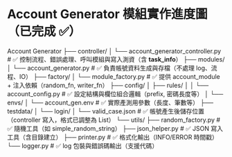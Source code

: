 # Account Generator 模組實作進度圖（已完成 ✅）

Account Generator
├── controller/
│   └── account_generator_controller.py     # ✅ 控制流程、錯誤處理、呼叫模組與寫入測資（含 __task_info__）
├── modules/
│   └── account_generator.py                # ✅ 負責帳號資料生成與存檔（不處理 log、流程、IO）
├── factory/
│   └── module_factory.py                   # ✅ 提供 account_module + 注入依賴（random_fn, writer_fn）
├── config/
│   ├── rules/
│   │   └── account_config.py               # ✅ 設定結構與欄位組合邏輯（prefix, 密碼長度等）
│   └── envs/
│       └── account_gen.env                 # ✅ 實際產測用參數（長度、筆數等）
├── testdata/
│   └── login/
│       └── valid_case.json                 # ✅ 帳號產生後儲存位置（controller 寫入，格式已調整為 List）
└── utils/
    ├── random_factory.py                   # ✅ 隨機工具（如 simple_random_string）
    ├── json_helper.py                      # ✅ JSON 寫入工具（含目錄建立）
    ├── printer.py                          # ✅ 格式化輸出（INFO/ERROR 時間戳）
    └── logger.py                           # ✅ log 包裝與錯誤碼輸出（支援代碼）
